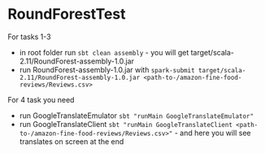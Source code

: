 # RoundForestTest

For tasks 1-3
- in root folder run `sbt clean assembly` - you will get target/scala-2.11/RoundForest-assembly-1.0.jar
- run RoundForest-assembly-1.0.jar with `spark-submit target/scala-2.11/RoundForest-assembly-1.0.jar <path-to-/amazon-fine-food-reviews/Reviews.csv>`

For 4 task you need
- run GoogleTranslateEmulator `sbt "runMain GoogleTranslateEmulator"`
- run GoogleTranslateClient `sbt "runMain GoogleTranslateClient <path-to-/amazon-fine-food-reviews/Reviews.csv>"` - and here you will see translates on screen at the end
